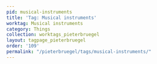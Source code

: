 ```yaml
---
pid: musical-instruments
title: 'Tag: Musical instruments'
worktag: Musical instruments
category: Things
collection: worktags_pieterbruegel
layout: tagpage_pieterbruegel
order: '109'
permalink: "/pieterbruegel/tags/musical-instruments/"
---
```

